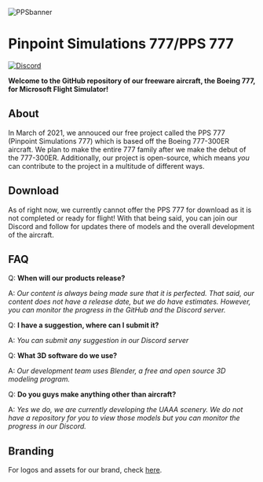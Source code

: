 ![PPSbanner](https://github.com/PinpointSimulations/pps-branding/blob/main/assets/logos/Pinpoint-Banner.PNG)

# Pinpoint Simulations 777/PPS 777

[![Discord](https://img.shields.io/discord/807148974745714709.png?label=&logo=discord&logoColor=ffffff&color=7389D8&labelColor=6A7EC2)](https://discord.gg/MdtbBnVK9Y)

**Welcome to the GitHub repository of our freeware aircraft, the Boeing 777, for Microsoft Flight Simulator!**

## About

In March of 2021, we annouced our free project called the PPS 777 (Pinpoint Simulations 777) which is based off the Boeing 777-300ER aircraft. We plan to make the entire 777 family after we make the debut of the 777-300ER. Additionally, our project is open-source, which means *you* can contribute to the project in a multitude of different ways.

## Download

As of right now, we currently cannot offer the PPS 777 for download as it is not completed or ready for flight! With that being said, you can join our Discord and follow for updates there of models and the overall development of the aircraft.


## FAQ

Q: **When will our products release?**

A: *Our content is always being made sure that it is perfected. That said, our content does not have a release date, but we do have estimates. However, you can monitor the progress in the GitHub and the Discord server.*

Q: **I have a suggestion, where can I submit it?**

A: *You can submit any suggestion in our Discord server*

Q: **What 3D software do we use?**

A: *Our development team uses Blender, a free and open source 3D modeling program.*

Q: **Do you guys make anything other than aircraft?**

A: *Yes we do, we are currently developing the UAAA scenery. We do not have a repository for you to view those models but you can monitor the progress in our Discord.*

## Branding

For logos and assets for our brand, check [here](https://github.com/PinpointSimulations/pps-branding/edit/main/README.mdhttps://github.com/PinpointSimulations/pps-branding/edit/main/README.md).


